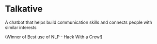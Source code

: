 # Talkative
A chatbot that helps build communication skills and connects people with similar interests

(Winner of Best use of NLP - Hack With a Crew!)
